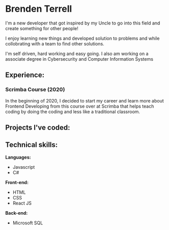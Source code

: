 # Brenden Terrell
I'm a new developer that got inspired by my Uncle to go into this field and create something for other people!

I enjoy learning new things and developed solution to problems and while collobrating with a team to find other solutions.

I'm self driven, hard working and easy going. I also am working on a associate degree in Cybersecurity and Computer Information Systems

## Experience:
### Scrimba Course (2020)
In the beginning of 2020, I decided to start my career and learn more about Frontend Developing from this course over at Scrimba that helps teach coding by doing the coding and less like a traditional classroom.

## Projects I've coded:

## Technical skills:

**Languages:**

* Javascript
* C#

**Front-end:**

* HTML
* CSS
* React JS

**Back-end:**

* Microsoft SQL
